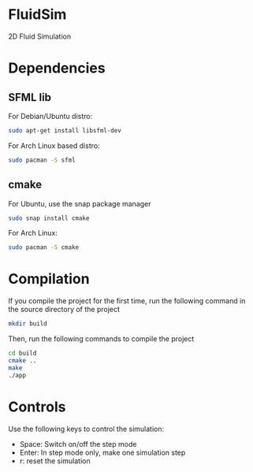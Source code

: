 # FluidSim
2D Fluid Simulation

# Dependencies

## SFML lib
For Debian/Ubuntu distro:
```bash
sudo apt-get install libsfml-dev
```

For Arch Linux based distro:
```bash
sudo pacman -S sfml
```

## cmake
For Ubuntu, use the snap package manager
```bash
sudo snap install cmake
```

For Arch Linux:
```bash
sudo pacman -S cmake
```

# Compilation
If you compile the project for the first time, run the following command in the source directory of the project
```bash
mkdir build
```

Then, run the following commands to compile the project 
```bash
cd build
cmake ..
make
./app
```

# Controls
Use the following keys to control the simulation:
- Space: Switch on/off the step mode
- Enter: In step mode only, make one simulation step
- r: reset the simulation

